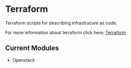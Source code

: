 # Terraform

Terraform scripts for describing infrastrucure as code.

For more information about terraform click here: [Terraform](https://www.terraform.io/)

## Current Modules

* Openstack